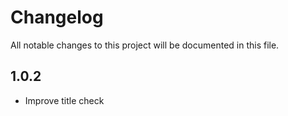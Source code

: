 # Changelog

All notable changes to this project will be documented in this file.

## 1.0.2

- Improve title check
